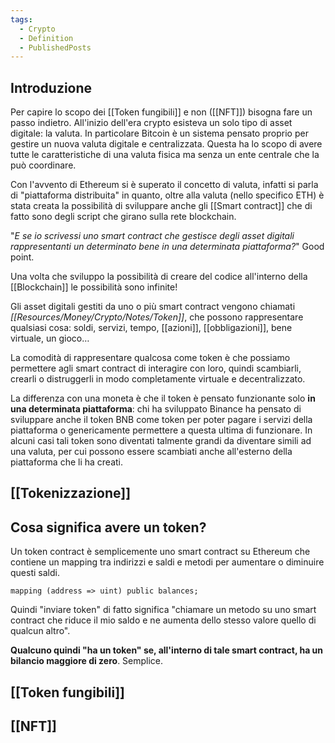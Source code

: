 ```yaml
---
tags:
  - Crypto
  - Definition
  - PublishedPosts
---
```



## Introduzione

Per capire lo scopo dei [[Token fungibili]] e non ([[NFT]]) bisogna fare un passo indietro. All'inizio dell'era crypto esisteva un solo tipo di asset digitale: la valuta. In particolare Bitcoin è un sistema pensato proprio per gestire un nuova valuta digitale e centralizzata. Questa ha lo scopo di avere tutte le caratteristiche di una valuta fisica ma senza un ente centrale che la può coordinare.

Con l'avvento di Ethereum si è superato il concetto di valuta, infatti si parla di "piattaforma distribuita" in quanto, oltre alla valuta (nello specifico ETH) è stata creata la possibilità di sviluppare anche gli [[Smart contract]] che di fatto sono degli script che girano sulla rete blockchain.

"_E se io scrivessi uno smart contract che gestisce degli asset digitali rappresentanti un determinato bene in una determinata piattaforma?_" Good point.

Una volta che sviluppo la possibilità di creare del codice all'interno della [[Blockchain]] le possibilità sono infinite!

Gli asset digitali gestiti da uno o più smart contract vengono chiamati _[[Resources/Money/Crypto/Notes/Token]]_, che possono rappresentare qualsiasi cosa: soldi, servizi, tempo, [[azioni]], [[obbligazioni]], bene virtuale, un gioco…

La comodità di rappresentare qualcosa come token è che possiamo permettere agli smart contract di interagire con loro, quindi scambiarli, crearli o distruggerli in modo completamente virtuale e decentralizzato.

La differenza con una moneta è che il token è pensato funzionante solo **in una determinata piattaforma**: chi ha sviluppato Binance ha pensato di sviluppare anche il token BNB come token per poter pagare i servizi della piattaforma o genericamente permettere a questa ultima di funzionare. In alcuni casi tali token sono diventati talmente grandi da diventare simili ad una valuta, per cui possono essere scambiati anche all'esterno della piattaforma che li ha creati.

## [[Tokenizzazione]]

## Cosa significa avere un token?

Un token contract è semplicemente uno smart contract su Ethereum che contiene un mapping tra indirizzi e saldi e metodi per aumentare o diminuire questi saldi.
```CSharp
mapping (address => uint) public balances;
```

Quindi "inviare token" di fatto significa "chiamare un metodo su uno smart contract che riduce il mio saldo e ne aumenta dello stesso valore quello di qualcun altro".

**Qualcuno quindi "ha un token" se, all'interno di tale smart contract, ha un bilancio maggiore di zero**. Semplice.

## [[Token fungibili]]

## [[NFT]]


